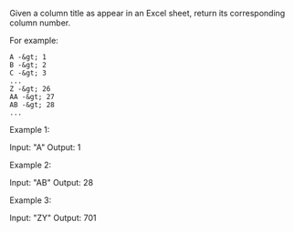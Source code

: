 Given a column title as appear in an Excel sheet, return its corresponding column number.

For example:


    A -&gt; 1
    B -&gt; 2
    C -&gt; 3
    ...
    Z -&gt; 26
    AA -&gt; 27
    AB -&gt; 28 
    ...


Example 1:


Input: &quot;A&quot;
Output: 1


Example 2:


Input: &quot;AB&quot;
Output: 28


Example 3:


Input: &quot;ZY&quot;
Output: 701

